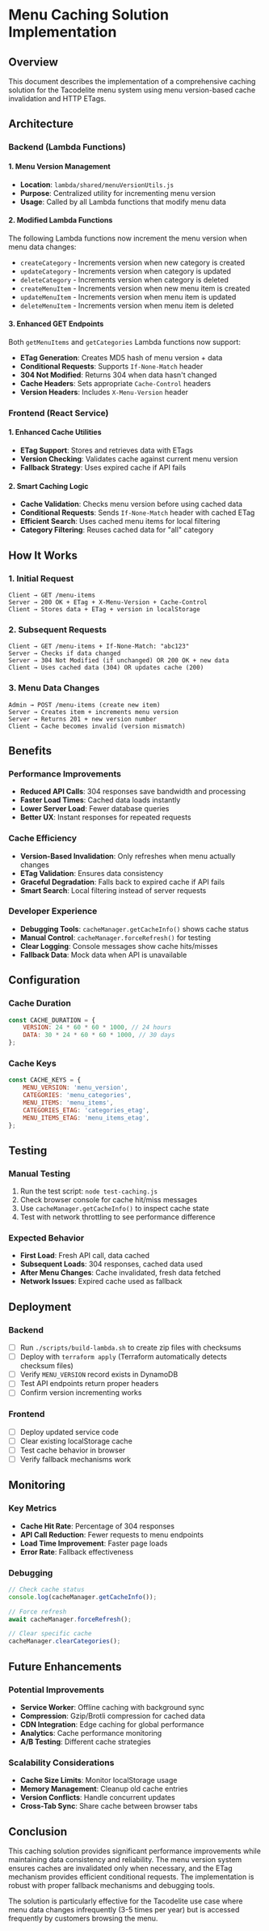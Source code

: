 # Menu Caching Solution Implementation

## Overview

This document describes the implementation of a comprehensive caching solution for the Tacodelite menu system using menu version-based cache invalidation and HTTP ETags.

## Architecture

### Backend (Lambda Functions)

#### 1. Menu Version Management

- **Location**: `lambda/shared/menuVersionUtils.js`
- **Purpose**: Centralized utility for incrementing menu version
- **Usage**: Called by all Lambda functions that modify menu data

#### 2. Modified Lambda Functions

The following Lambda functions now increment the menu version when menu data changes:

- `createCategory` - Increments version when new category is created
- `updateCategory` - Increments version when category is updated
- `deleteCategory` - Increments version when category is deleted
- `createMenuItem` - Increments version when new menu item is created
- `updateMenuItem` - Increments version when menu item is updated
- `deleteMenuItem` - Increments version when menu item is deleted

#### 3. Enhanced GET Endpoints

Both `getMenuItems` and `getCategories` Lambda functions now support:

- **ETag Generation**: Creates MD5 hash of menu version + data
- **Conditional Requests**: Supports `If-None-Match` header
- **304 Not Modified**: Returns 304 when data hasn't changed
- **Cache Headers**: Sets appropriate `Cache-Control` headers
- **Version Headers**: Includes `X-Menu-Version` header

### Frontend (React Service)

#### 1. Enhanced Cache Utilities

- **ETag Support**: Stores and retrieves data with ETags
- **Version Checking**: Validates cache against current menu version
- **Fallback Strategy**: Uses expired cache if API fails

#### 2. Smart Caching Logic

- **Cache Validation**: Checks menu version before using cached data
- **Conditional Requests**: Sends `If-None-Match` header with cached ETag
- **Efficient Search**: Uses cached menu items for local filtering
- **Category Filtering**: Reuses cached data for "all" category

## How It Works

### 1. Initial Request

```
Client → GET /menu-items
Server → 200 OK + ETag + X-Menu-Version + Cache-Control
Client → Stores data + ETag + version in localStorage
```

### 2. Subsequent Requests

```
Client → GET /menu-items + If-None-Match: "abc123"
Server → Checks if data changed
Server → 304 Not Modified (if unchanged) OR 200 OK + new data
Client → Uses cached data (304) OR updates cache (200)
```

### 3. Menu Data Changes

```
Admin → POST /menu-items (create new item)
Server → Creates item + increments menu version
Server → Returns 201 + new version number
Client → Cache becomes invalid (version mismatch)
```

## Benefits

### Performance Improvements

- **Reduced API Calls**: 304 responses save bandwidth and processing
- **Faster Load Times**: Cached data loads instantly
- **Lower Server Load**: Fewer database queries
- **Better UX**: Instant responses for repeated requests

### Cache Efficiency

- **Version-Based Invalidation**: Only refreshes when menu actually changes
- **ETag Validation**: Ensures data consistency
- **Graceful Degradation**: Falls back to expired cache if API fails
- **Smart Search**: Local filtering instead of server requests

### Developer Experience

- **Debugging Tools**: `cacheManager.getCacheInfo()` shows cache status
- **Manual Control**: `cacheManager.forceRefresh()` for testing
- **Clear Logging**: Console messages show cache hits/misses
- **Fallback Data**: Mock data when API is unavailable

## Configuration

### Cache Duration

```javascript
const CACHE_DURATION = {
    VERSION: 24 * 60 * 60 * 1000, // 24 hours
    DATA: 30 * 24 * 60 * 60 * 1000, // 30 days
};
```

### Cache Keys

```javascript
const CACHE_KEYS = {
    MENU_VERSION: 'menu_version',
    CATEGORIES: 'menu_categories',
    MENU_ITEMS: 'menu_items',
    CATEGORIES_ETAG: 'categories_etag',
    MENU_ITEMS_ETAG: 'menu_items_etag',
};
```

## Testing

### Manual Testing

1. Run the test script: `node test-caching.js`
2. Check browser console for cache hit/miss messages
3. Use `cacheManager.getCacheInfo()` to inspect cache state
4. Test with network throttling to see performance difference

### Expected Behavior

- **First Load**: Fresh API call, data cached
- **Subsequent Loads**: 304 responses, cached data used
- **After Menu Changes**: Cache invalidated, fresh data fetched
- **Network Issues**: Expired cache used as fallback

## Deployment

### Backend

- [ ] Run `./scripts/build-lambda.sh` to create zip files with checksums
- [ ] Deploy with `terraform apply` (Terraform automatically detects checksum files)
- [ ] Verify `MENU_VERSION` record exists in DynamoDB
- [ ] Test API endpoints return proper headers
- [ ] Confirm version incrementing works

### Frontend

- [ ] Deploy updated service code
- [ ] Clear existing localStorage cache
- [ ] Test cache behavior in browser
- [ ] Verify fallback mechanisms work

## Monitoring

### Key Metrics

- **Cache Hit Rate**: Percentage of 304 responses
- **API Call Reduction**: Fewer requests to menu endpoints
- **Load Time Improvement**: Faster page loads
- **Error Rate**: Fallback effectiveness

### Debugging

```javascript
// Check cache status
console.log(cacheManager.getCacheInfo());

// Force refresh
await cacheManager.forceRefresh();

// Clear specific cache
cacheManager.clearCategories();
```

## Future Enhancements

### Potential Improvements

- **Service Worker**: Offline caching with background sync
- **Compression**: Gzip/Brotli compression for cached data
- **CDN Integration**: Edge caching for global performance
- **Analytics**: Cache performance monitoring
- **A/B Testing**: Different cache strategies

### Scalability Considerations

- **Cache Size Limits**: Monitor localStorage usage
- **Memory Management**: Cleanup old cache entries
- **Version Conflicts**: Handle concurrent updates
- **Cross-Tab Sync**: Share cache between browser tabs

## Conclusion

This caching solution provides significant performance improvements while maintaining data consistency and reliability. The menu version system ensures caches are invalidated only when necessary, and the ETag mechanism provides efficient conditional requests. The implementation is robust with proper fallback mechanisms and debugging tools.

The solution is particularly effective for the Tacodelite use case where menu data changes infrequently (3-5 times per year) but is accessed frequently by customers browsing the menu.
